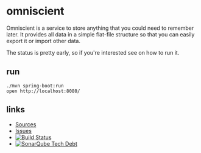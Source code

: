 omniscient
==========

Omniscient is a service to store anything that you could need to remember later.
It provides all data in a simple flat-file structure so that you can easily export it or import other data.

The status is pretty early, so if you're interested see on how to run it.

run
---

    ./mvn spring-boot:run
    open http://localhost:8080/

links
-----

 - [Sources](https://github.com/rynr/omniscient)
 - [Issues](https://github.com/rynr/omniscient/issues)
 - [![Build Status](https://travis-ci.org/rynr/omniscient.svg?branch=master)](https://travis-ci.org/rynr/omniscient)
 - [![SonarQube Tech Debt](https://img.shields.io/sonar/http/sonarqube.com/org.rjung.service:omniscient/tech_debt.svg)](https://sonarqube.com/dashboard?id=org.rjung.service%3Aomniscient)
